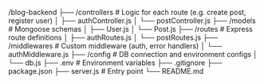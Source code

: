 /blog-backend
├── /controllers         # Logic for each route (e.g. create post, register user)
│   ├── authController.js
│   └── postController.js
├── /models              # Mongoose schemas
│   ├── User.js
│   └── Post.js
├── /routes              # Express route definitions
│   ├── authRoutes.js
│   └── postRoutes.js
├── /middlewares         # Custom middleware (auth, error handlers)
│   └── authMiddleware.js
├── /config              # DB connection and environment configs
│   └── db.js
├── .env                 # Environment variables
├── .gitignore
├── package.json
├── server.js            # Entry point
└── README.md
